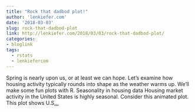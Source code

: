 ```yaml
---
title: "Rock that dadbod plot!"
author: 'lenkiefer.com'
date: '2018-03-03'
slug: rock-that-dadbod-plot
link: http://lenkiefer.com/2018/03/03/rock-that-dadbod-plot/
categories:
- bloglink
tags:
  - rstats
  - lenkiefercom
---
```


Spring is nearly upon us, or at least we can hope. Let’s examine how housing activity typically rounds into shape as the weather warms up. We’ll make some fun plots with R. Seasonality in housing dataHousing market activity in the United States is highly seasonal. Consider this animated plot. This plot shows U.S[... <i class="fas fa-external-link-alt"></i>](http://lenkiefer.com/2018/03/03/rock-that-dadbod-plot/)

